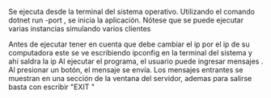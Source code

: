 Se ejecuta desde la terminal del sistema operativo. 
Utilizando el comando dotnet run <nombre-del-proyecto> -port 
<puerto-escucha>, se inicia la aplicación. Nótese que se puede ejecutar varias
instancias simulando varios clientes


Antes de ejecutar tener en cuenta que debe cambiar el ip por el ip de su computadora este se ve escribiendo ipconfig en la terminal del sistema y ahi saldra la ip
Al ejecutar el programa, el usuario puede ingresar mensajes . Al 
presionar un botón, el mensaje se envía. Los mensajes entrantes se muestran en 
una sección de la ventana del servidor, ademas para salirse basta con escribir "EXIT "
